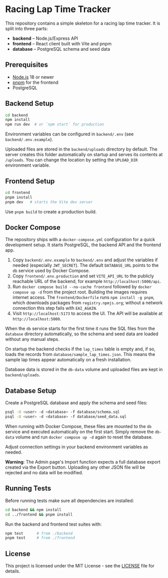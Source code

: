 # Racing Lap Time Tracker

This repository contains a simple skeleton for a racing lap time tracker. It is split into three parts:

- **backend** – Node.js/Express API
- **frontend** – React client built with Vite and pnpm
- **database** – PostgreSQL schema and seed data

## Prerequisites

- [Node.js](https://nodejs.org/) 18 or newer
- [pnpm](https://pnpm.io/) for the frontend
- PostgreSQL

## Backend Setup

```bash
cd backend
npm install
npm run dev  # or `npm start` for production
```

Environment variables can be configured in `backend/.env` (see `backend/.env.example`).

Uploaded files are stored in the `backend/uploads` directory by default. The server
creates this folder automatically on startup and serves its contents at `/uploads`.
You can change the location by setting the `UPLOAD_DIR` environment variable.

## Frontend Setup

```bash
cd frontend
pnpm install
pnpm dev   # starts the Vite dev server
```

Use `pnpm build` to create a production build.

## Docker Compose

The repository ships with a `docker-compose.yml` configuration for a quick
development setup. It starts PostgreSQL, the backend API and the frontend app.

1. Copy `backend/.env.example` to `backend/.env` and adjust the variables if
   needed (especially `JWT_SECRET`). The default `DATABASE_URL` points to the
   `db` service used by Docker Compose.
2. Copy `frontend/.env.production` and set `VITE_API_URL` to the publicly
   reachable URL of the backend, for example `http://localhost:5000/api`.
3. Run `docker compose build --no-cache frontend` followed by
   `docker compose up -d` from the project root. Building the images requires
   internet access. The `frontend/Dockerfile` runs `npm install -g pnpm`, which
   downloads packages from `registry.npmjs.org`; without a network connection
   this step fails with `EAI_AGAIN`.
4. Visit `http://localhost:5173` to access the UI. The API will be available at
   `http://localhost:5000`.

When the `db` service starts for the first time it runs the SQL files from the
`database` directory automatically, so the schema and seed data are loaded
without any manual steps.

On startup the backend checks if the `lap_times` table is empty and, if so,
loads the records from `database/sample_lap_times.json`. This means the sample
lap times appear automatically on a fresh installation.

Database data is stored in the `db-data` volume and uploaded files are kept in
`backend/uploads`.

## Database Setup

Create a PostgreSQL database and apply the schema and seed files:

```bash
psql -U <user> -d <database> -f database/schema.sql
psql -U <user> -d <database> -f database/seed_data.sql
```

When running with Docker Compose, these files are mounted to the `db` service
and executed automatically on the first start. Simply remove the `db-data`
volume and run `docker compose up -d` again to reset the database.

Adjust connection settings in your backend environment variables as needed.

**Warning**: The Admin page's Import function expects a full database export
created via the Export button. Uploading any other JSON file will be rejected
and no data will be modified.

## Running Tests

Before running tests make sure all dependencies are installed:

```bash
cd backend && npm install
cd ../frontend && pnpm install
```

Run the backend and frontend test suites with:

```bash
npm test      # from ./backend
pnpm test     # from ./frontend
```

## License

This project is licensed under the MIT License - see the [LICENSE](LICENSE) file for details.
